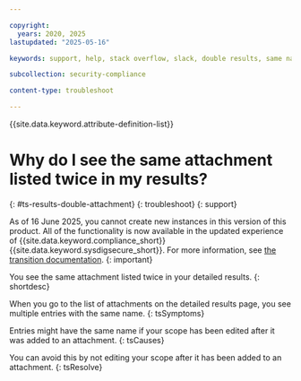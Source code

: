 ```yaml
---

copyright:
  years: 2020, 2025
lastupdated: "2025-05-16"

keywords: support, help, stack overflow, slack, double results, same name, scope, attachment

subcollection: security-compliance

content-type: troubleshoot

---
```


{{site.data.keyword.attribute-definition-list}}

# Why do I see the same attachment listed twice in my results?
{: #ts-results-double-attachment}
{: troubleshoot}
{: support}


As of 16 June 2025, you cannot create new instances in this version of this product. All of the functionality is now available in the updated experience of {{site.data.keyword.compliance_short}} {{site.data.keyword.sysdigsecure_short}}. For more information, see [the transition documentation](/docs/security-compliance?topic=security-compliance-scc-transition). 
{: important}


You see the same attachment listed twice in your detailed results.
{: shortdesc}


When you go to the list of attachments on the detailed results page, you see multiple entries with the same name.
{: tsSymptoms}

Entries might have the same name if your scope has been edited after it was added to an attachment.
{: tsCauses}


You can avoid this by not editing your scope after it has been added to an attachment.
{: tsResolve}
